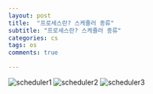 ```yaml
---
layout: post
title:  "프로세스란? 스케쥴러 종류"
subtitle: "프로세스란? 스케쥴러 종류"
categories: cs
tags: os
comments: true

---
```

![scheduler1](https://user-images.githubusercontent.com/56789064/93016183-3b13bd80-f5fa-11ea-9ac2-5ed02fb2d9da.jpg)
![scheduler2](https://user-images.githubusercontent.com/56789064/93016184-3bac5400-f5fa-11ea-9bb6-757e1487158b.jpg)
![scheduler3](https://user-images.githubusercontent.com/56789064/93016185-3c44ea80-f5fa-11ea-8450-d4748e6e3456.jpg)
